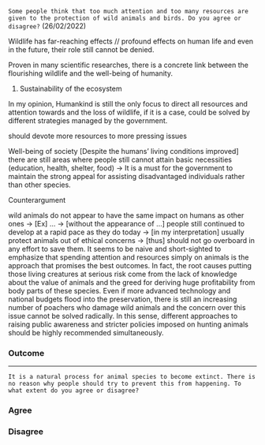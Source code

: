 `Some people think that too much attention and too many resources are given to the protection of wild animals and birds. Do you agree or disagree?` (26/02/2022)


Wildlife has far-reaching effects // profound effects on human life and even in the future, their role still cannot be denied.

Proven in many scientific researches, there is a concrete link between the flourishing wildlife and the well-being of humanity.

1. Sustainability of the ecosystem


In my opinion, Humankind is still the only focus to direct all resources and attention towards and the loss of wildlife, if it is a case, could be solved by different strategies managed by the government.

should devote more resources to more pressing issues

Well-being of society
[Despite the humans’ living conditions improved] there are still areas where people still cannot attain basic necessities (education, health, shelter, food) → It is a must for the government to maintain the strong appeal for assisting disadvantaged individuals rather than other species.


Counterargument

wild animals do not appear to have the same impact on humans as other ones → [Ex] … → [without the appearance of …] people still continued to develop at a rapid pace as they do today → [in my interpretation] usually protect animals out of ethical concerns → [thus] should not go overboard in any effort to save them.
It seems to be naive and short-sighted to emphasize that spending attention and resources simply on animals is the approach that promises the best outcomes. In fact, the root causes putting those living creatures at serious risk come from the lack of knowledge about the value of animals and the greed for deriving huge profitability from body parts of these species. Even if more advanced technology and national budgets flood into the preservation, there is still an increasing number of poachers who damage wild animals and the concern over this issue cannot be solved radically. In this sense, different approaches to raising public awareness and stricter policies imposed on hunting animals should be highly recommended simultaneously.

### Outcome


-----
`It is a natural process for animal species to become extinct. There is no reason why people should try to prevent this from happening. To what extent do you agree or disagree?`

### Agree


### Disagree
